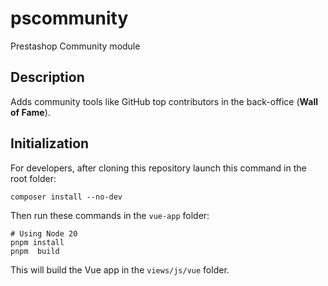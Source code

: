 # pscommunity

Prestashop Community module

## Description

Adds community tools like GitHub top contributors in the back-office (**Wall of Fame**).

## Initialization

For developers, after cloning this repository launch this command in the root folder:

```shell
composer install --no-dev
```

Then run these commands in the `vue-app` folder:

```shell
# Using Node 20
pnpm install
pnpm  build
```

This will build the Vue app in the `views/js/vue` folder.
